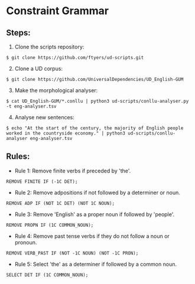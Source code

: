 # Constraint Grammar
## Steps:

1. Clone the scripts repository:
```
$ git clone https://github.com/ftyers/ud-scripts.git
```

2. Clone a UD corpus:
```
$ git clone https://github.com/UniversalDependencies/UD_English-GUM
```

3. Make the morphological analyser:
```
$ cat UD_English-GUM/*.conllu | python3 ud-scripts/conllu-analyser.py -t eng-analyser.tsv
```


4. Analyse new sentences:
```
$ echo "At the start of the century, the majority of English people worked in the countryside economy." | python3 ud-scripts/conllu-analyser eng-analyser.tsv
```

## Rules:

- Rule 1: Remove finite verbs if preceded by 'the'.
```
REMOVE FINITE IF (-1C DET);
```

- Rule 2: Remove adpositions if not followed by a determiner or noun.
```
REMOVE ADP IF (NOT 1C DET) (NOT 1C NOUN);
```

- Rule 3: Remove 'English' as a proper noun if followed by 'people'.
```
REMOVE PROPN IF (1C COMMON_NOUN);
```

- Rule 4: Remove past tense verbs if they do not follow a noun or pronoun.
```
REMOVE VERB_PAST IF (NOT -1C NOUN) (NOT -1C PRON);
```
- Rule 5: Select 'the' as a determiner if followed by a common noun.
```
SELECT DET IF (1C COMMON_NOUN);
```

